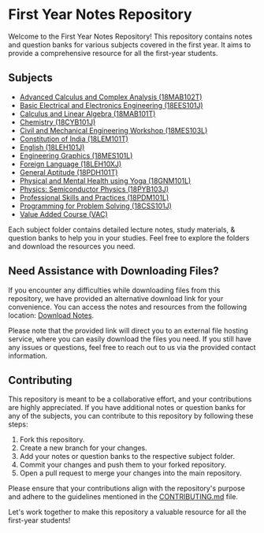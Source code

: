 # First Year Notes Repository

Welcome to the First Year Notes Repository! This repository contains notes and question banks for various subjects covered in the first year. It aims to provide a comprehensive resource for all the first-year students.

## Subjects

- [Advanced Calculus and Complex Analysis (18MAB102T)](./18MAB102T)
- [Basic Electrical and Electronics Engineering (18EES101J)](./18EES101J)
- [Calculus and Linear Algebra (18MAB101T)](./18MAB101T)
- [Chemistry (18CYB101J)](./18CYB101J)
- [Civil and Mechanical Engineering Workshop (18MES103L)](./18MES103L)
- [Constitution of India (18LEM101T)](./18LEM101T)
- [English (18LEH101J)](./18LEH101J)
- [Engineering Graphics (18MES101L)](./18MES101L)
- [Foreign Language (18LEH10XJ)](./18LEH10XJ)
- [General Aptitude (18PDH101T)](./18PDH101T)
- [Physical and Mental Health using Yoga (18GNM101L)](./18GNM101L)
- [Physics: Semiconductor Physics (18PYB103J)](./18PYB103J)
- [Professional Skills and Practices (18PDM101L)](./18PDM101L)
- [Programming for Problem Solving (18CSS101J)](./18CSS101J)
- [Value Added Course (VAC)](./VAC-Value%20Added%20Course)

Each subject folder contains detailed lecture notes, study materials, & question banks to help you in your studies. Feel free to explore the folders and download the resources you need.

## Need Assistance with Downloading Files?

If you encounter any difficulties while downloading files from this repository, we have provided an alternative download link for your convenience. You can access the notes and resources from the following location: [Download Notes](https://mega.nz/folder/VDRgkLgQ#oo91we5H9CQtQwtsltjCQg).

Please note that the provided link will direct you to an external file hosting service, where you can easily download the files you need. If you still have any issues or questions, feel free to reach out to us via the provided contact information.

## Contributing

This repository is meant to be a collaborative effort, and your contributions are highly appreciated. If you have additional notes or question banks for any of the subjects, you can contribute to this repository by following these steps:

1. Fork this repository.
2. Create a new branch for your changes.
3. Add your notes or question banks to the respective subject folder.
4. Commit your changes and push them to your forked repository.
5. Open a pull request to merge your changes into the main repository.

Please ensure that your contributions align with the repository's purpose and adhere to the guidelines mentioned in the [CONTRIBUTING.md](./CONTRIBUTING.md) file.

Let's work together to make this repository a valuable resource for all the first-year students!
